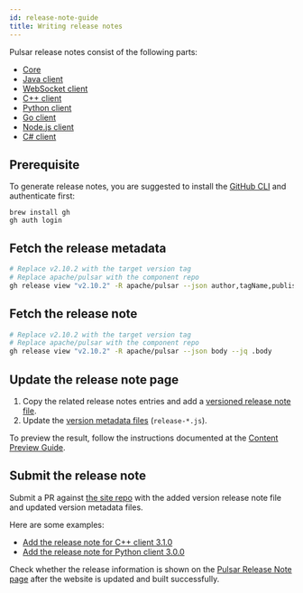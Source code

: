 ```yaml
---
id: release-note-guide
title: Writing release notes
---
```


Pulsar release notes consist of the following parts:

* [Core](pathname:///release-notes/)
* [Java client](pathname:///release-notes/client-java)
* [WebSocket client](pathname:///release-notes/client-ws)
* [C++ client](pathname:///release-notes/client-cpp)
* [Python client](pathname:///release-notes/client-python)
* [Go client](pathname:///release-notes/client-go)
* [Node.js client](pathname:///release-notes/client-node)
* [C# client](pathname:///release-notes/client-cs)

## Prerequisite

To generate release notes, you are suggested to install the [GitHub CLI](https://cli.github.com/) and authenticate first:

```shell
brew install gh
gh auth login
```

## Fetch the release metadata

```bash
# Replace v2.10.2 with the target version tag
# Replace apache/pulsar with the component repo
gh release view "v2.10.2" -R apache/pulsar --json author,tagName,publishedAt
```

## Fetch the release note

```bash
# Replace v2.10.2 with the target version tag
# Replace apache/pulsar with the component repo
gh release view "v2.10.2" -R apache/pulsar --json body --jq .body
```

## Update the release note page

1. Copy the related release notes entries and add a [versioned release note file](https://github.com/apache/pulsar-site/tree/main/release-notes/versioned).
2. Update the [version metadata files](https://github.com/apache/pulsar-site/tree/main/data) (`release-*.js`).

To preview the result, follow the instructions documented at the [Content Preview Guide](document-preview.md#preview-website-changes).

## Submit the release note

Submit a PR against [the site repo](https://github.com/apache/pulsar-site) with the added version release note file and updated version metadata files.

Here are some examples:

* [Add the release note for C++ client 3.1.0](https://github.com/apache/pulsar-site/pull/326)
* [Add the release note for Python client 3.0.0](https://github.com/apache/pulsar-site/pull/343)

Check whether the release information is shown on the [Pulsar Release Note page](pathname:///release-notes/) after the website is updated and built successfully.
